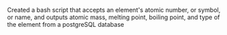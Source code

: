 Created a bash script that accepts an element's atomic number, or symbol, or name, and outputs atomic mass, melting point, boiling point, and type of the element from a postgreSQL database

